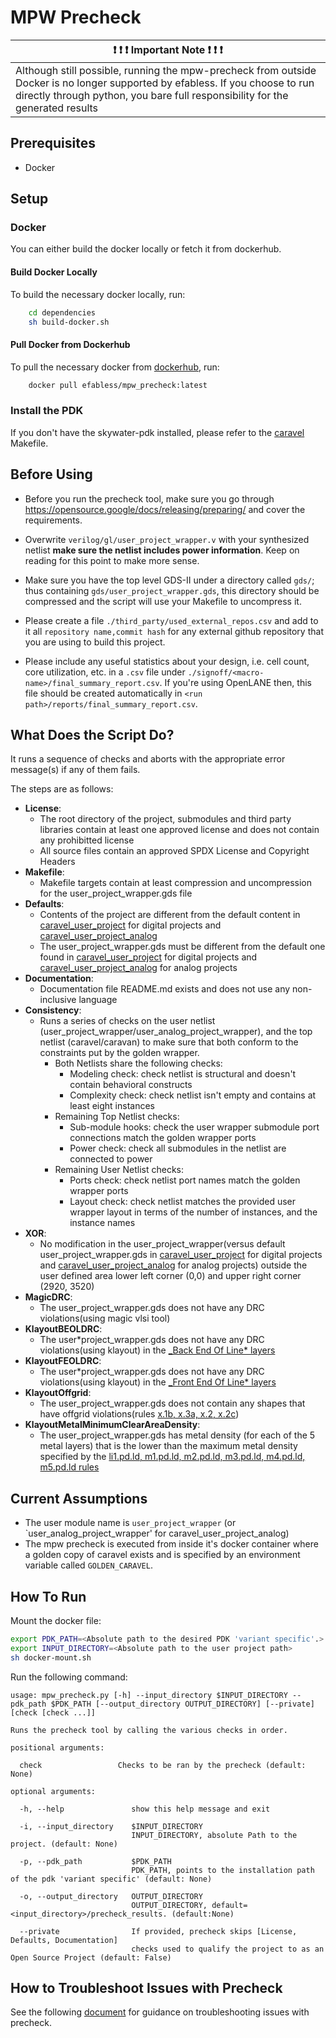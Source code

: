 # MPW Precheck

| :exclamation: :exclamation: :exclamation:  Important Note  :exclamation: :exclamation: :exclamation: |
| -------------------------------------------------------------------------------------------------------------------------------------------------------------------------------------------------------------- |
| Although still possible, running the mpw-precheck from outside Docker is no longer supported by efabless. If you choose to run directly through python, you bare full responsibility for the generated results |

## Prerequisites

- Docker

## Setup

### Docker

You can either build the docker locally or fetch it from dockerhub.

#### Build Docker Locally

To build the necessary docker locally, run:

```bash
    cd dependencies
    sh build-docker.sh
```

#### Pull Docker from Dockerhub

To pull the necessary docker from [dockerhub](https://hub.docker.com/repository/docker/efabless/mpw_precheck/tags?page=1&ordering=last_updated), run:

```bash
    docker pull efabless/mpw_precheck:latest
```

### Install the PDK

If you don't have the skywater-pdk installed, please refer to the [caravel](https://github.com/efabless/caravel.git) Makefile.

## Before Using

- Before you run the precheck tool, make sure you go through https://opensource.google/docs/releasing/preparing/ and cover the requirements.

- Overwrite `verilog/gl/user_project_wrapper.v` with your synthesized netlist **make sure the netlist includes power information**. Keep on reading for this point to make more sense.

- Make sure you have the top level GDS-II under a directory called `gds/`; thus containing `gds/user_project_wrapper.gds`, this directory should be compressed and the script will use your Makefile to uncompress it.

- Please create a file `./third_party/used_external_repos.csv` and add to it all `repository name,commit hash` for any external github repository that you are using to build this project.

- Please include any useful statistics about your design, i.e. cell count, core utilization, etc. in a `.csv` file under `./signoff/<macro-name>/final_summary_report.csv`. If you're using OpenLANE then, this file should be created
  automatically in `<run path>/reports/final_summary_report.csv`.

## What Does the Script Do?

It runs a sequence of checks and aborts with the appropriate error message(s) if any of them fails.

The steps are as follows:

- **License**:
  - The root directory of the project, submodules and third party libraries contain at least one approved license and does not contain any prohibitted license
  - All source files contain an approved SPDX License and Copyright Headers
- **Makefile**:
  - Makefile targets contain at least compression and uncompression for the user_project_wrapper.gds file
- **Defaults**:
  - Contents of the project are different from the default content in [caravel_user_project](https://github.com/efabless/caravel_user_project.git) for digital projects
    and [caravel_user_project_analog](https://github.com/efabless/caravel_user_project_analog.git)
  - The user_project_wrapper.gds must be different from the default one found in [caravel_user_project](https://github.com/efabless/caravel_user_project.git) for digital projects
    and [caravel_user_project_analog](https://github.com/efabless/caravel_user_project_analog.git) for analog projects
- **Documentation**:
  - Documentation file README.md exists and does not use any non-inclusive language
- **Consistency**:
  - Runs a series of checks on the user netlist (user_project_wrapper/user_analog_project_wrapper), and the top netlist (caravel/caravan) to make sure that both conform to the constraints put by the golden wrapper.
    - Both Netlists share the following checks:
      - Modeling check: check netlist is structural and doesn't contain behavioral constructs
      - Complexity check: check netlist isn't empty and contains at least eight instances
    - Remaining Top Netlist checks:
      - Sub-module hooks: check the user wrapper submodule port connections match the golden wrapper ports
      - Power check: check all submodules in the netlist are connected to power
    - Remaining User Netlist checks:
      - Ports check: check netlist port names match the golden wrapper ports
      - Layout check: check netlist matches the provided user wrapper layout in terms of the number of instances, and the instance names
- **XOR**:
  - No modification in the user_project_wrapper(versus default user_project_wrapper.gds in [caravel_user_project](https://github.com/efabless/caravel_user_project.git) for digital projects
    and [caravel_user_project_analog](https://github.com/efabless/caravel_user_project_analog.git) for analog projects) outside the user defined area lower left corner (0,0) and upper right corner (2920, 3520)
- **MagicDRC**:
  - The user_project_wrapper.gds does not have any DRC violations(using magic vlsi tool)
- **KlayoutBEOLDRC**:
  - The user*project_wrapper.gds does not have any DRC violations(using klayout) in the [\_Back End Of Line* layers](https://skywater-pdk.readthedocs.io/en/main/rules/summary.html)
- **KlayoutFEOLDRC**:
  - The user*project_wrapper.gds does not have any DRC violations(using klayout) in the [\_Front End Of Line* layers](https://skywater-pdk.readthedocs.io/en/main/rules/summary.html)
- **KlayoutOffgrid**:
  - The user_project_wrapper.gds does not contain any shapes that have offgrid violations(rules [x.1b, x.3a, x.2, x.2c](https://skywater-pdk.readthedocs.io/en/main/rules/periphery.html))
- **KlayoutMetalMinimumClearAreaDensity**:
  - The user_project_wrapper.gds has metal density (for each of the 5 metal layers) that is the lower than the maximum metal density specified by
    the [li1.pd.ld, m1.pd.ld, m2.pd.ld, m3.pd.ld, m4.pd.ld, m5.pd.ld rules](https://skywater-pdk.readthedocs.io/en/main/rules/periphery.html)

## Current Assumptions

- The user module name is `user_project_wrapper` (or `user_analog_project_wrapper' for caravel_user_project_analog)
- The mpw precheck is executed from inside it's docker container where a golden copy of caravel exists and is specified by an environment variable called `GOLDEN_CARAVEL`.

## How To Run

Mount the docker file:

```bash
export PDK_PATH=<Absolute path to the desired PDK 'variant specific'.>
export INPUT_DIRECTORY=<Absolute path to the user project path>
sh docker-mount.sh
```

Run the following command:

```
usage: mpw_precheck.py [-h] --input_directory $INPUT_DIRECTORY --pdk_path $PDK_PATH [--output_directory OUTPUT_DIRECTORY] [--private] [check [check ...]]

Runs the precheck tool by calling the various checks in order.

positional arguments:

  check                 Checks to be ran by the precheck (default: None)

optional arguments:

  -h, --help               show this help message and exit

  -i, --input_directory    $INPUT_DIRECTORY
                           INPUT_DIRECTORY, absolute Path to the project. (default: None)

  -p, --pdk_path           $PDK_PATH
                           PDK_PATH, points to the installation path of the pdk 'variant specific' (default: None)

  -o, --output_directory   OUTPUT_DIRECTORY
                           OUTPUT_DIRECTORY, default=<input_directory>/precheck_results. (default:None)

  --private                If provided, precheck skips [License, Defaults, Documentation]
                           checks used to qualify the project to as an Open Source Project (default: False)
```

## How to Troubleshoot Issues with Precheck

See the following [document](./debug_precheck.md) for guidance on troubleshooting issues with precheck.
